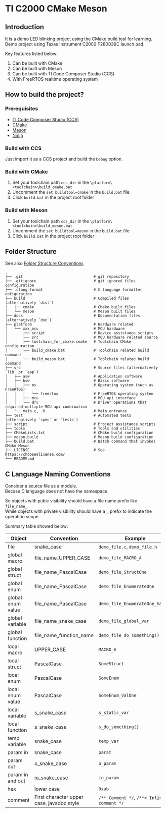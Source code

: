 # TI C2000 CMake Meson

## Introduction
It is a demo LED blinking project using the CMake build tool for learning.<br>
Demo project using Texas Instrument C2000 F280039C launch pad.

Key features listed below:
1. Can be built with CMake
2. Can be built with Meson
3. Can be built with TI Code Composer Studio (CCS)
4. With FreeRTOS realtime operating system

## How to build the project?
### Prerequisites
- [TI Code Composer Studio (CCS)](https://www.ti.com/tool/CCSTUDIO)
- [CMake](https://cmake.org/download/)
- [Meson](https://github.com/mesonbuild/meson/releases)
- [Ninja](https://github.com/ninja-build/ninja/releases)

### Build with CCS
Just import it as a CCS project and build the `Debug` option.

### Build with CMake
1. Set your toolchain path `ccs_dir` in the `\platform\<toolchain>\build_cmake.bat`
2. Uncomment the `set buildtool=cmake` in the `build.bat` file
3. Click `build.bat` in the project root folder

### Build with Meson
1. Set your toolchain path `ccs_dir` in the `\platform\<toolchain>\build_meson.bat`
2. Uncomment the `set buildtool=meson` in the `build.bat` file
3. Click `build.bat` in the project root folder

## Folder Structure
See also [Folder Structure Conventions](https://github.com/kriasoft/Folder-Structure-Conventions)

```
.
├── .git                                # git repository
├── .gitignore                          # git ignored files configuration
├── .clang-format                       # C language formatter cofiguration
├── build                               # Compiled files (alternatively `dist`)
│   ├── cmake                           # CMake built files
│   └── meson                           # Meson built files
├── docs                                # Documentation files (alternatively `doc`)
├── platform                            # Hardware related
│   └── xxx_mcu                         # MCU hardware
│       ├── script                      # Device assistance scripts
│       ├── src                         # MCU hardware related source
│       ├── toolchain_for_cmake.cmake   # Toolchain CMake configuration
│       ├── build_cmake.bat             # Toolchain related build command
│       └── build_meson.bat             # Toolchain related build command
├── src                                 # Source files (alternatively `lib` or `app`)
│   ├── asw                             # Application software
│   ├── bsw                             # Basic software
│   │   ├── os                          # Operating system (such as FreeRTOS)
│   │   │   └── freertos                # FreeRTOS operating system
│   │   ├── mcu                         # MCU api interface
│   │   └── drv                         # Driver operations that required multiple MCU api combination
│   └── main.c, .h                      # Main entrance
├── test                                # Automated tests (alternatively `spec` or `tests`)
├── script                              # Project assistance scripts
├── tools                               # Tools and utilities
├── CMakeLists.txt                      # CMake build configuration
├── meson.build                         # Meson build configuration
├── build.bat                           # Batch command that invokes CMake Meson
├── LICENSE                             # See https://choosealicense.com/
└── README.md
```

## C Language Naming Conventions
Consider a source file as a module.<br>
Becase C language does not have the namespace.

So objects with pubic visibility should have a file name prefix like
`file_name_`.<br>
While objects with private visibility should have a `_` prefix to indicate the
operation scope.

Summary table showed below:

| Object            | Convention                                | Example                                    |
| -                 | -                                         | -                                          |
| file              | snake_case                                | `demo_file.c`, `demo_file.h`               |
| global macro      | file_name_UPPER_CASE                      | `demo_file_MACRO_A`                        |
| global struct     | file_name_PascalCase                      | `demo_file_StructOne`                      |
| global enum       | file_name_PascalCase                      | `demo_file_EnumerateOne`                   |
| global enum value | file_name_PascalCase                      | `demo_file_EnumerateOne_Value1`            |
| global variable   | file_name_snake_case                      | `demo_file_global_var`                     |
| global function   | file_name_function_name                   | `demo_file_do_something()`                 |
| local macro       | UPPER_CASE                                | `MACRO_A`                                  |
| local struct      | PascalCase                                | `SomeStruct`                               |
| local enum        | PascalCase                                | `SomeEnum`                                 |
| local enum value  | PascalCase                                | `SomeEnum_ValOne`                          |
| local variable    | s_snake_case                              | `s_static_var`                             |
| local function    | s_snake_case                              | `s_do_something()`                         |
| temp variable     | snake_case                                | `temp_var`                                 |
| param in          | snake_case                                | `param`                                    |
| param out         | o_snake_case                              | `o_param`                                  |
| param in and out  | io_snake_case                             | `io_param`                                 |
| hex               | lower case                                | `0xab`                                     |
| comment           | First character upper case, javadoc style | `/** Comment */`, `/**< Inline comment */` |
